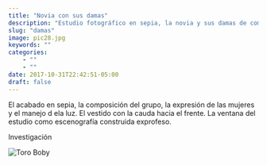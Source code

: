 ```yaml
---
title: "Novia con sus damas"
description: "Estudio fotográfico en sepia, la novia y sus damas de compañía "
slug: "damas"
image: pic28.jpg
keywords: ""
categories: 
    - ""
    - ""
date: 2017-10-31T22:42:51-05:00
draft: false
---
```

El acabado en sepia, la composición del grupo, la expresión de las mujeres y el manejo d ela luz.  El vestido con la cauda hacia el frente. La ventana del estudio como escenografía construida exprofeso.

Investigación 

![Toro Boby](https://claudiaguerreros.github.io/juliososa/img/pic28.jpg)
